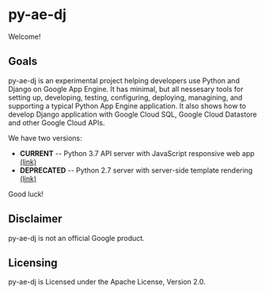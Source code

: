 # py-ae-dj

Welcome!

## Goals

py-ae-dj is an experimental project helping developers use Python and Django
on Google App Engine. It has minimal, but all nessesary tools for setting up,
developing, testing, configuring, deploying, managining, and supporting a
typical Python App Engine application. It also shows how to develop Django
application with Google Cloud SQL, Google Cloud Datastore and other Google
Cloud APIs.

We have two versions:
* **CURRENT** -- Python 3.7 API server with JavaScript responsive web app [(link)](./toybox/README.md)
* **DEPRECATED** -- Python 2.7 server with server-side template rendering [(link)](./platform/README.md)

Good luck!


## Disclaimer

py-ae-dj is not an official Google product.

## Licensing

py-ae-dj is Licensed under the Apache License, Version 2.0.

